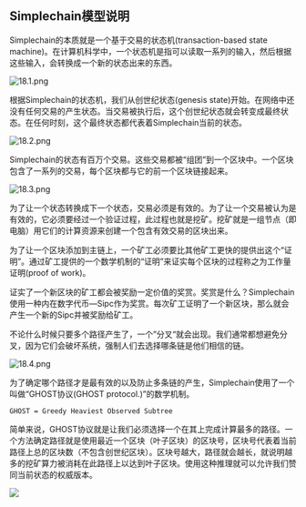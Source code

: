 ## Simplechain模型说明
 
Simplechain的本质就是一个基于交易的状态机(transaction-based state machine)。在计算机科学中，一个状态机是指可以读取一系列的输入，然后根据这些输入，会转换成一个新的状态出来的东西。

![18.1.png](https://i.loli.net/2020/05/27/usmOjFxSitVPlkf.png)

根据Simplechain的状态机，我们从创世纪状态(genesis state)开始。在网络中还没有任何交易的产生状态。当交易被执行后，这个创世纪状态就会转变成最终状态。在任何时刻，这个最终状态都代表着Simplechain当前的状态。

![18.2.png](https://i.loli.net/2020/05/27/m7EG46heCawcWMV.png)

Simplechain的状态有百万个交易。这些交易都被“组团”到一个区块中。一个区块包含了一系列的交易，每个区块都与它的前一个区块链接起来。

![18.3.png](https://i.loli.net/2020/05/27/jGzNRKD4SxkgtTW.png)

为了让一个状态转换成下一个状态，交易必须是有效的。为了让一个交易被认为是有效的，它必须要经过一个验证过程，此过程也就是挖矿。挖矿就是一组节点（即电脑）用它们的计算资源来创建一个包含有效交易的区块出来。

为了让一个区块添加到主链上，一个矿工必须要比其他矿工更快的提供出这个“证明”。通过矿工提供的一个数学机制的“证明”来证实每个区块的过程称之为工作量证明(proof of work)。

证实了一个新区块的矿工都会被奖励一定价值的奖赏。奖赏是什么？Simplechain使用一种内在数字代币—Sipc作为奖赏。每次矿工证明了一个新区块，那么就会产生一个新的Sipc并被奖励给矿工。

不论什么时候只要多个路径产生了，一个”分叉“就会出现。我们通常都想避免分叉，因为它们会破坏系统，强制人们去选择哪条链是他们相信的链。

![18.4.png](https://i.loli.net/2020/05/27/lKJ1nqIPxmhHSWB.png)

为了确定哪个路径才是最有效的以及防止多条链的产生，Simplechain使用了一个叫做“GHOST协议(GHOST protocol.)”的数学机制。

    GHOST = Greedy Heaviest Observed Subtree

简单来说，GHOST协议就是让我们必须选择一个在其上完成计算最多的路径。一个方法确定路径就是使用最近一个区块（叶子区块）的区块号，区块号代表着当前路径上总的区块数（不包含创世纪区块）。区块号越大，路径就会越长，就说明越多的挖矿算力被消耗在此路径上以达到叶子区块。使用这种推理就可以允许我们赞同当前状态的权威版本。

![](img/18.5.png)


